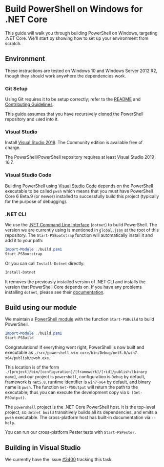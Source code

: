 # Build PowerShell on Windows for .NET Core

This guide will walk you through building PowerShell on Windows, targeting .NET Core.
We'll start by showing how to set up your environment from scratch.

## Environment

These instructions are tested on Windows 10 and Windows Server 2012
R2, though they should work anywhere the dependencies work.

### Git Setup

Using Git requires it to be setup correctly; refer to the
[README](../../README.md) and
[Contributing Guidelines](../../.github/CONTRIBUTING.md).

This guide assumes that you have recursively cloned the PowerShell repository and `cd`ed into it.

### Visual Studio

Install [Visual Studio 2019](https://visualstudio.microsoft.com/downloads/). The Community edition is available free of charge.

The PowerShell/PowerShell repository requires at least Visual Studio 2019 16.7.

### Visual Studio Code

Building PowerShell using [Visual Studio Code](https://code.visualstudio.com/) depends on the PowerShell executable to be called `pwsh` which means
that you must have PowerShell Core 6 Beta.9 (or newer) installed to successfully build this project (typically for the purpose of debugging).

### .NET CLI

We use the [.NET Command Line Interface][dotnet-cli] (`dotnet`) to build PowerShell.
The version we are currently using is mentioned in [`global.json`](../../global.json#L3) at the root of this repository.
The `Start-PSBootstrap` function will automatically install it and add it to your path:

```powershell
Import-Module ./build.psm1
Start-PSBootstrap
```

Or you can call `Install-Dotnet` directly:

```powershell
Install-Dotnet
```

It removes the previously installed version of .NET CLI and installs the version that PowerShell Core depends on.
If you have any problems installing `dotnet`, please see their [documentation][cli-docs].

[dotnet-cli]: https://github.com/dotnet/cli
[cli-docs]: https://www.microsoft.com/net/core#windowscmd

## Build using our module

We maintain a [PowerShell module](../../build.psm1) with the function `Start-PSBuild` to build PowerShell.

```powershell
Import-Module ./build.psm1
Start-PSBuild
```

Congratulations! If everything went right, PowerShell is now built and executable as `./src/powershell-win-core/bin/Debug/net5.0/win7-x64/publish/pwsh.exe`.

This location is of the form `./[project]/bin/[configuration]/[framework]/[rid]/publish/[binary name]`,
and our project is `powershell`, configuration is `Debug` by default,
framework is `net5.0`, runtime identifier is `win7-x64` by default,
and binary name is `pwsh`.
The function `Get-PSOutput` will return the path to the executable;
thus you can execute the development copy via `& (Get-PSOutput)`.

The `powershell` project is the .NET Core PowerShell host.
It is the top-level project, so `dotnet build` transitively builds all its dependencies,
and emits a `pwsh` executable.
The cross-platform host has built-in documentation via `--help`.

You can run our cross-platform Pester tests with `Start-PSPester`.

## Building in Visual Studio

We currently have the issue [#3400](https://github.com/PowerShell/PowerShell/issues/3400) tracking this task.

